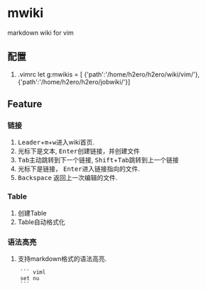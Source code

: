 # mwiki
markdown wiki for vim 


## 配置
1. .vimrc 
    let g:mwikis = [ {'path':'/home/h2ero/h2ero/wiki/vim/'}, {'path':'/home/h2ero/h2ero/jobwiki/'}]

## Feature

### 链接
1. <kbd>Leader</kbd>+<kbd>m</kbd>+<kbd>w</kbd>进入wiki首页.
2. 光标下是文本, <kbd>Enter</kbd>创建链接，并创建文件
3. <kbd>Tab</kbd>主动跳转到下一个链接, <kbd>Shift</kbd>+<kbd>Tab</kbd>跳转到上一个链接
4. 光标下是链接， <kbd>Enter</kbd>进入链接指向的文件.
5. <kbd>Backspace</kbd> 返回上一次编辑的文件.

### Table
1. 创建Table
2. Table自动格式化

### 语法高亮
1. 支持markdown格式的语法高亮.
``` viml
    ``` viml
    set nu
    ```
```
